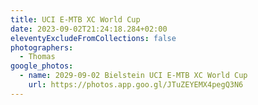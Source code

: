```yaml
---
title: UCI E-MTB XC World Cup
date: 2023-09-02T21:24:18.284+02:00
eleventyExcludeFromCollections: false
photographers:
  - Thomas
google_photos:
  - name: 2029-09-02 Bielstein UCI E-MTB XC World Cup
    url: https://photos.app.goo.gl/JTuZEYEMX4pegQ3N6
---
```

